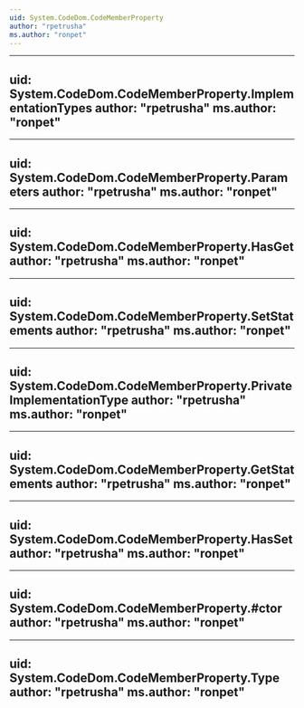 ```yaml
---
uid: System.CodeDom.CodeMemberProperty
author: "rpetrusha"
ms.author: "ronpet"
---
```


---
uid: System.CodeDom.CodeMemberProperty.ImplementationTypes
author: "rpetrusha"
ms.author: "ronpet"
---

---
uid: System.CodeDom.CodeMemberProperty.Parameters
author: "rpetrusha"
ms.author: "ronpet"
---

---
uid: System.CodeDom.CodeMemberProperty.HasGet
author: "rpetrusha"
ms.author: "ronpet"
---

---
uid: System.CodeDom.CodeMemberProperty.SetStatements
author: "rpetrusha"
ms.author: "ronpet"
---

---
uid: System.CodeDom.CodeMemberProperty.PrivateImplementationType
author: "rpetrusha"
ms.author: "ronpet"
---

---
uid: System.CodeDom.CodeMemberProperty.GetStatements
author: "rpetrusha"
ms.author: "ronpet"
---

---
uid: System.CodeDom.CodeMemberProperty.HasSet
author: "rpetrusha"
ms.author: "ronpet"
---

---
uid: System.CodeDom.CodeMemberProperty.#ctor
author: "rpetrusha"
ms.author: "ronpet"
---

---
uid: System.CodeDom.CodeMemberProperty.Type
author: "rpetrusha"
ms.author: "ronpet"
---
